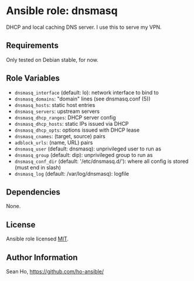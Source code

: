 # Ansible role: dnsmasq
DHCP and local caching DNS server.
I use this to serve my VPN.

## Requirements
Only tested on Debian stable, for now.

## Role Variables
+ `dnsmasq_interface` (default: lo): network interface to bind to
+ `dnsmasq_domains`: "domain" lines (see dnsmasq.conf (5))
+ `dnsmasq_hosts`: static host entries
+ `dnsmasq_servers`: upstream servers 
+ `dnsmasq_dhcp_ranges`: DHCP server config
+ `dnsmasq_dhcp_hosts`: static IPs issued via DHCP
+ `dnsmasq_dhcp_opts`: options issued with DHCP lease
+ `dnsmasq_cnames`: (target, source) pairs
+ `adblock_urls`: (name, URL) pairs
+ `dnsmasq_user` (default: dnsmasq): unprivileged user to run as
+ `dnsmasq_group` (default: dip): unprivileged group to run as
+ `dnsmasq_conf_dir` (default: '/etc/dnsmasq.d/'): where all config
  is stored (must end in slash)
+ `dnsmasq_log` (default: /var/log/dnsmasq): logfile

## Dependencies
None.

## License
Ansible role licensed [MIT](LICENSE).

## Author Information
Sean Ho, https://github.com/ho-ansible/

